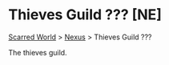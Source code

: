 # Thieves Guild ??? [NE]
[Scarred World](./scarred-world.md) > [Nexus](./city.md) > Thieves Guild ???

The thieves guild.
